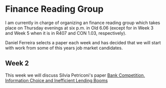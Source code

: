 # Finance Reading Group  #  

I am currently in charge of organizing an finance reading group which takes place on Thursday evenings at six p.m. in Old 6.06 (except for in Week 3 and Week 5 when it is in R407 and CON 1.03, respectively).

Daniel Ferreira selects a paper each week and has decided that we will start with work from some of this years job market candidates.

## Week 2

This week we will discuss Silvia Petriconi's paper [Bank Competition, Information Choice and Inefficient Lending Booms][2]



[2]: http://jrdonaldson.com/stuff/Petriconi.pdf




